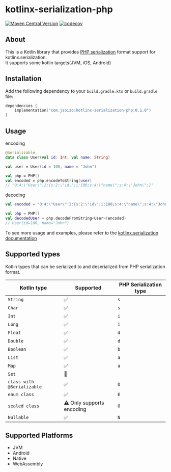 # kotlinx-serialization-php

[![Maven Central Version](https://img.shields.io/maven-central/v/com.jsoizo/kotlinx-serialization-php)](https://central.sonatype.com/artifact/com.jsoizo/kotlinx-serialization-php/overview)
[![codecov](https://codecov.io/gh/jsoizo/kotlinx-serialization-php/graph/badge.svg?token=akOxbdLONY)](https://codecov.io/gh/jsoizo/kotlinx-serialization-php)

## About

This is a Kotlin library that provides [PHP serialization](https://www.php.net/manual/en/function.serialize.php) format support for kotlinx.serialization.  
It supports some kotlin targets(JVM, iOS, Android)

## Installation

Add the following dependency to your `build.gradle.kts` or `build.gradle` file:

```kotlin
dependencies {
    implementation("com.jsoizo:kotlinx-serialization-php:0.1.0")
}
```

## Usage

encoding

```kotlin
@Serializable
data class User(val id: Int, val name: String)

val user = User(id = 100, name = "John")

val php = PHP()
val encoded = php.encodeToString(user)
// "O:4:\"User\":2:{s:2:\"id\";i:100;s:4:\"name\";s:4:\"John\";}"
```

decoding

```kotlin
val encoded = "O:4:\"User\":2:{s:2:\"id\";i:100;s:4:\"name\";s:4:\"John\";}"

val php = PHP()
val decodedUser = php.decodeFromString<User>(encoded)
// User(id=100, name="John")
```

To see more usage and examples, please refer to the [kotlinx.serialization documentation](https://github.com/Kotlin/kotlinx.serialization/blob/master/docs/basic-serialization.md)

## Supported types

Kotlin types that can be serialized to and deserialized from PHP serialization format.

| Kotlin type                | Supported                 | PHP Serialization type |
|----------------------------|---------------------------|------------------------|
| `String`                   | ✅                         | `s`                    |
| `Char`                     | ✅                         | `s`                    |
| `Int`                      | ✅                         | `i`                    |
| `Long`                     | ✅                         | `i`                    |
| `Float`                    | ✅                         | `d`                    |
| `Double`                   | ✅                         | `d`                    |
| `Boolean`                  | ✅                         | `b`                    |
| `List`                     | ✅                         | `a`                    |
| `Map`                      | ✅                         | `a`                    |
| `Set`                      | 🚫                        |                        |   
| `class with @Serializable` | ✅                         | `O`                    |
| `enum class`               | ✅                         | `E`                    |
| `sealed class`             | ⚠️ Only supports encoding | `O`                     |
| `Nullable`                 | ✅                         | `N`                    |

## Supported Platforms

- JVM
- Android
- Native
- WebAssembly